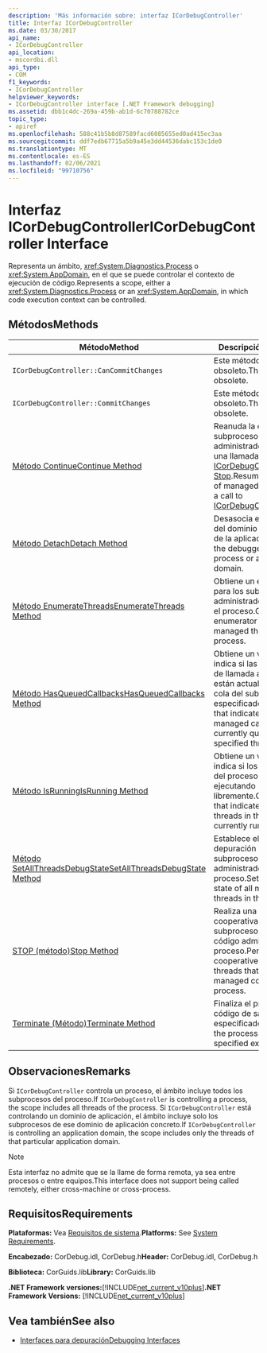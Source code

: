 ```yaml
---
description: 'Más información sobre: interfaz ICorDebugController'
title: Interfaz ICorDebugController
ms.date: 03/30/2017
api_name:
- ICorDebugController
api_location:
- mscordbi.dll
api_type:
- COM
f1_keywords:
- ICorDebugController
helpviewer_keywords:
- ICorDebugController interface [.NET Framework debugging]
ms.assetid: dbb1c4dc-269a-459b-ab1d-6c70788782ce
topic_type:
- apiref
ms.openlocfilehash: 588c41b5b8d87589facd6085655ed0ad415ec3aa
ms.sourcegitcommit: ddf7edb67715a5b9a45e3dd44536dabc153c1de0
ms.translationtype: MT
ms.contentlocale: es-ES
ms.lasthandoff: 02/06/2021
ms.locfileid: "99710756"
---
```

# <a name="icordebugcontroller-interface"></a><span data-ttu-id="f9ad6-103">Interfaz ICorDebugController</span><span class="sxs-lookup"><span data-stu-id="f9ad6-103">ICorDebugController Interface</span></span>

<span data-ttu-id="f9ad6-104">Representa un ámbito, <xref:System.Diagnostics.Process> o <xref:System.AppDomain>, en el que se puede controlar el contexto de ejecución de código.</span><span class="sxs-lookup"><span data-stu-id="f9ad6-104">Represents a scope, either a <xref:System.Diagnostics.Process> or an <xref:System.AppDomain>, in which code execution context can be controlled.</span></span>  
  
## <a name="methods"></a><span data-ttu-id="f9ad6-105">Métodos</span><span class="sxs-lookup"><span data-stu-id="f9ad6-105">Methods</span></span>  
  
|<span data-ttu-id="f9ad6-106">Método</span><span class="sxs-lookup"><span data-stu-id="f9ad6-106">Method</span></span>|<span data-ttu-id="f9ad6-107">Descripción</span><span class="sxs-lookup"><span data-stu-id="f9ad6-107">Description</span></span>|  
|------------|-----------------|  
|`ICorDebugController::CanCommitChanges`|<span data-ttu-id="f9ad6-108">Este método está obsoleto.</span><span class="sxs-lookup"><span data-stu-id="f9ad6-108">This method is obsolete.</span></span>|  
|`ICorDebugController::CommitChanges`|<span data-ttu-id="f9ad6-109">Este método está obsoleto.</span><span class="sxs-lookup"><span data-stu-id="f9ad6-109">This method is obsolete.</span></span>|  
|[<span data-ttu-id="f9ad6-110">Método Continue</span><span class="sxs-lookup"><span data-stu-id="f9ad6-110">Continue Method</span></span>](icordebugcontroller-continue-method.md)|<span data-ttu-id="f9ad6-111">Reanuda la ejecución de subprocesos administrados después de una llamada a [ICorDebugController:: Stop](icordebugcontroller-stop-method.md).</span><span class="sxs-lookup"><span data-stu-id="f9ad6-111">Resumes execution of managed threads after a call to [ICorDebugController::Stop](icordebugcontroller-stop-method.md).</span></span>|  
|[<span data-ttu-id="f9ad6-112">Método Detach</span><span class="sxs-lookup"><span data-stu-id="f9ad6-112">Detach Method</span></span>](icordebugcontroller-detach-method.md)|<span data-ttu-id="f9ad6-113">Desasocia el depurador del dominio del proceso o de la aplicación.</span><span class="sxs-lookup"><span data-stu-id="f9ad6-113">Detaches the debugger from the process or application domain.</span></span>|  
|[<span data-ttu-id="f9ad6-114">Método EnumerateThreads</span><span class="sxs-lookup"><span data-stu-id="f9ad6-114">EnumerateThreads Method</span></span>](icordebugcontroller-enumeratethreads-method.md)|<span data-ttu-id="f9ad6-115">Obtiene un enumerador para los subprocesos administrados activos en el proceso.</span><span class="sxs-lookup"><span data-stu-id="f9ad6-115">Gets an enumerator for the active managed threads in the process.</span></span>|  
|[<span data-ttu-id="f9ad6-116">Método HasQueuedCallbacks</span><span class="sxs-lookup"><span data-stu-id="f9ad6-116">HasQueuedCallbacks Method</span></span>](icordebugcontroller-hasqueuedcallbacks-method.md)|<span data-ttu-id="f9ad6-117">Obtiene un valor que indica si las devoluciones de llamada administradas están actualmente en la cola del subproceso especificado.</span><span class="sxs-lookup"><span data-stu-id="f9ad6-117">Gets a value that indicates whether any managed callbacks are currently queued for the specified thread.</span></span>|  
|[<span data-ttu-id="f9ad6-118">Método IsRunning</span><span class="sxs-lookup"><span data-stu-id="f9ad6-118">IsRunning Method</span></span>](icordebugcontroller-isrunning-method.md)|<span data-ttu-id="f9ad6-119">Obtiene un valor que indica si los subprocesos del proceso se están ejecutando libremente.</span><span class="sxs-lookup"><span data-stu-id="f9ad6-119">Gets a value that indicates whether the threads in the process are currently running freely.</span></span>|  
|[<span data-ttu-id="f9ad6-120">Método SetAllThreadsDebugState</span><span class="sxs-lookup"><span data-stu-id="f9ad6-120">SetAllThreadsDebugState Method</span></span>](icordebugcontroller-setallthreadsdebugstate-method.md)|<span data-ttu-id="f9ad6-121">Establece el estado de depuración de todos los subprocesos administrados en el proceso.</span><span class="sxs-lookup"><span data-stu-id="f9ad6-121">Sets the debug state of all managed threads in the process.</span></span>|  
|[<span data-ttu-id="f9ad6-122">STOP (método)</span><span class="sxs-lookup"><span data-stu-id="f9ad6-122">Stop Method</span></span>](icordebugcontroller-stop-method.md)|<span data-ttu-id="f9ad6-123">Realiza una detención cooperativa en todos los subprocesos que ejecutan código administrado en el proceso.</span><span class="sxs-lookup"><span data-stu-id="f9ad6-123">Performs a cooperative stop on all threads that are running managed code in the process.</span></span>|  
|[<span data-ttu-id="f9ad6-124">Terminate (Método)</span><span class="sxs-lookup"><span data-stu-id="f9ad6-124">Terminate Method</span></span>](icordebugcontroller-terminate-method.md)|<span data-ttu-id="f9ad6-125">Finaliza el proceso con el código de salida especificado.</span><span class="sxs-lookup"><span data-stu-id="f9ad6-125">Terminates the process with the specified exit code.</span></span>|  
  
## <a name="remarks"></a><span data-ttu-id="f9ad6-126">Observaciones</span><span class="sxs-lookup"><span data-stu-id="f9ad6-126">Remarks</span></span>  

 <span data-ttu-id="f9ad6-127">Si `ICorDebugController` controla un proceso, el ámbito incluye todos los subprocesos del proceso.</span><span class="sxs-lookup"><span data-stu-id="f9ad6-127">If `ICorDebugController` is controlling a process, the scope includes all threads of the process.</span></span> <span data-ttu-id="f9ad6-128">Si `ICorDebugController` está controlando un dominio de aplicación, el ámbito incluye solo los subprocesos de ese dominio de aplicación concreto.</span><span class="sxs-lookup"><span data-stu-id="f9ad6-128">If `ICorDebugController` is controlling an application domain, the scope includes only the threads of that particular application domain.</span></span>  
  
> [!NOTE]
> <span data-ttu-id="f9ad6-129">Esta interfaz no admite que se la llame de forma remota, ya sea entre procesos o entre equipos.</span><span class="sxs-lookup"><span data-stu-id="f9ad6-129">This interface does not support being called remotely, either cross-machine or cross-process.</span></span>  
  
## <a name="requirements"></a><span data-ttu-id="f9ad6-130">Requisitos</span><span class="sxs-lookup"><span data-stu-id="f9ad6-130">Requirements</span></span>  

 <span data-ttu-id="f9ad6-131">**Plataformas:** Vea [Requisitos de sistema](../../get-started/system-requirements.md).</span><span class="sxs-lookup"><span data-stu-id="f9ad6-131">**Platforms:** See [System Requirements](../../get-started/system-requirements.md).</span></span>  
  
 <span data-ttu-id="f9ad6-132">**Encabezado:** CorDebug.idl, CorDebug.h</span><span class="sxs-lookup"><span data-stu-id="f9ad6-132">**Header:** CorDebug.idl, CorDebug.h</span></span>  
  
 <span data-ttu-id="f9ad6-133">**Biblioteca:** CorGuids.lib</span><span class="sxs-lookup"><span data-stu-id="f9ad6-133">**Library:** CorGuids.lib</span></span>  
  
 <span data-ttu-id="f9ad6-134">**.NET Framework versiones:**[!INCLUDE[net_current_v10plus](../../../../includes/net-current-v10plus-md.md)]</span><span class="sxs-lookup"><span data-stu-id="f9ad6-134">**.NET Framework Versions:** [!INCLUDE[net_current_v10plus](../../../../includes/net-current-v10plus-md.md)]</span></span>  
  
## <a name="see-also"></a><span data-ttu-id="f9ad6-135">Vea también</span><span class="sxs-lookup"><span data-stu-id="f9ad6-135">See also</span></span>

- [<span data-ttu-id="f9ad6-136">Interfaces para depuración</span><span class="sxs-lookup"><span data-stu-id="f9ad6-136">Debugging Interfaces</span></span>](debugging-interfaces.md)
